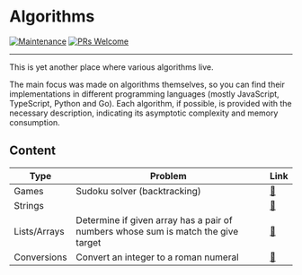 # Algorithms

[![Maintenance](https://img.shields.io/maintenance/yes/2023.svg?style=flat)]()
[![PRs Welcome](https://img.shields.io/badge/PRs-welcome-blue.svg?style=flat)]()

---

This is yet another place where various algorithms live.

The main focus was made on algorithms themselves, so you can find their implementations in different programming languages (mostly JavaScript, TypeScript, Python and Go). Each algorithm, if possible, is provided with the necessary description, indicating its asymptotic complexity and memory consumption.

## Content

| Type         | Problem                                                                           | Link                                        |
|--------------|-----------------------------------------------------------------------------------|---------------------------------------------|
| Games        | Sudoku solver (backtracking)                                                      | [🔗](./games/sudoku-solver.py)              |
| Strings      |                                                                                   | [🔗]()                                      |
| Lists/Arrays | Determine if given array has a pair of numbers whose sum is match the give target | [🔗](./lists/arrays/has-pair-sum-equal-n.js)|
| Conversions  | Convert an integer to a roman numeral                                             | [🔗](./conversions/integer-to-roman.ts)     |
